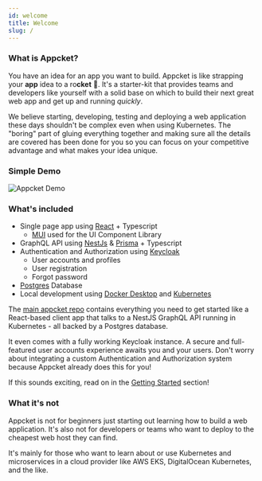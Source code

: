 ```yaml
---
id: welcome
title: Welcome
slug: /
---
```


### What is Appcket?

You have an idea for an app you want to build. Appcket is like strapping your **app** idea to a ro**cket** :rocket:. It's a starter-kit that provides teams and developers like yourself with a solid base on which to build their next great web app and get up and running *quickly*.

We believe starting, developing, testing and deploying a web application these days shouldn't be complex even when using Kubernetes. The "boring" part of gluing everything together and making sure all the details are covered has been done for you so you can focus on your competitive advantage and what makes your idea unique.

### Simple Demo

![Appcket Demo](/img/appcket-demo.gif)

### What's included

* Single page app using [React](https://reactjs.org/) + Typescript
    * [MUI](https://mui.com/) used for the UI Component Library
* GraphQL API using [NestJs](https://nestjs.com/) & [Prisma](https://www.prisma.io/) + Typescript
* Authentication and Authorization using [Keycloak](https://www.keycloak.org/)
    * User accounts and profiles
    * User registration
    * Forgot password
* [Postgres](https://www.postgresql.org/) Database
* Local development using [Docker Desktop](https://docs.docker.com/desktop/) and [Kubernetes](https://kubernetes.io/)

The [main appcket repo](https://github.com/appcket/appcket-org) contains everything you need to get started like a React-based client app that talks to a NestJS GraphQL API running in Kubernetes - all backed by a Postgres database.

It even comes with a fully working Keycloak instance. A secure and full-featured user accounts experience awaits you and your users. Don't worry about integrating a custom Authentication and Authorization system because Appcket already does this for you!

If this sounds exciting, read on in the [Getting Started](../getting-started/prerequisites) section!

### What it's not

Appcket is not for beginners just starting out learning how to build a web application. It's also not for developers or teams who want to deploy to the cheapest web host they can find.

It's mainly for those who want to learn about or use Kubernetes and microservices in a cloud provider like AWS EKS, DigitalOcean Kubernetes, and the like.